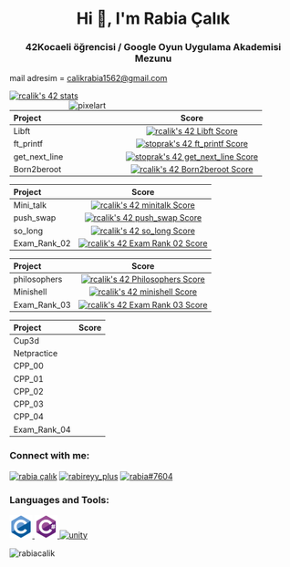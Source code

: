 
<h1 align="center">Hi 👋, I'm Rabia Çalık</h1>
<h3 align="center">42Kocaeli öğrencisi / Google Oyun Uygulama Akademisi Mezunu</h3>

mail adresim = calikrabia1562@gmail.com

<a href="https://github.com/JaeSeoKim/badge42"><img src="https://badge42.vercel.app/api/v2/clj5j87fc005408l7lcwdoyyn/stats?cursusId=21&coalitionId=359" alt="rcalik's 42 stats" /></a>
<img align="right" alt="pixelart" width="400" src="https://i.pinimg.com/originals/8d/d1/76/8dd176c04a07c37b80a640dbc73382ff.gif">

| Project | Score | 
| :- | :-: |
| Libft <img width=150>| [![rcalik's 42 Libft Score](https://badge42.vercel.app/api/v2/clj5j87fc005408l7lcwdoyyn/project/2818155)](https://github.com/rabiacalik/42_libft) |
| ft_printf | [![stoprak's 42 ft_printf Score](https://badge42.vercel.app/api/v2/cljy0vhq4001108mo3vnaqqcn/project/2889152)](https://github.com/sntoprak/ft_printf_42) |
| get_next_line | [![stoprak's 42 get_next_line Score](https://badge42.vercel.app/api/v2/cljy0vhq4001108mo3vnaqqcn/project/2906089)](https://github.com/sntoprak/42get_next_line) |
| Born2beroot | [![rcalik's 42 Born2beroot Score](https://badge42.vercel.app/api/v2/clj5j87fc005408l7lcwdoyyn/project/2914906)](https://github.com/rabiacalik/42_Born2beroot) |
</td>
  <td style="padding:0; margin:0;">

|Project|Score| 
| :-	|	:-:	|
| Mini_talk | [![rcalik's 42 minitalk Score](https://badge42.vercel.app/api/v2/clj5j87fc005408l7lcwdoyyn/project/3017875)](https://github.com/rabiacalik/42_Minitalk) |
| push_swap | [![rcalik's 42 push_swap Score](https://badge42.vercel.app/api/v2/clj5j87fc005408l7lcwdoyyn/project/3083490)](https://github.com/rabiacalik/42_push_swap) |
| so_long | [![rcalik's 42 so_long Score](https://badge42.vercel.app/api/v2/clj5j87fc005408l7lcwdoyyn/project/3017723)](https://github.com/rabiacalik/42_so_long) |
| Exam_Rank_02 | [![rcalik's 42 Exam Rank 02 Score](https://badge42.vercel.app/api/v2/clj5j87fc005408l7lcwdoyyn/project/3083489)](https://github.com/rabiacalik/42_ExamRank02) |

|Project|Score| 
| :-	|	:-:	|
| philosophers | [![rcalik's 42 Philosophers Score](https://badge42.vercel.app/api/v2/clj5j87fc005408l7lcwdoyyn/project/3175643)](https://github.com/rabiacalik/42_Philosophers) |
| Minishell | [![rcalik's 42 minishell Score](https://badge42.vercel.app/api/v2/clj5j87fc005408l7lcwdoyyn/project/3205995)](https://github.com/rabiacalik/42_MiniShell) |
| Exam_Rank_03 | [![rcalik's 42 Exam Rank 03 Score](https://badge42.vercel.app/api/v2/clj5j87fc005408l7lcwdoyyn/project/3184355)](https://github.com/rabiacalik/42_Exam_Rank_03) |

|Project|Score| 
| :-	|	:-:	|
| Cup3d |  |
| Netpractice |  |
| CPP_00 |  |
| CPP_01 |  |
| CPP_02 |  |
| CPP_03 |  |
| CPP_04 |  |
| Exam_Rank_04 |  |


<h3 align="left">Connect with me:</h3>
<p align="left">
<a href="https://www.linkedin.com/in/rabia-%C3%A7al%C4%B1k-478542253/" target="blank"><img align="center" src="https://raw.githubusercontent.com/rahuldkjain/github-profile-readme-generator/master/src/images/icons/Social/linked-in-alt.svg" alt="rabia çalık" height="30" width="40" /></a>
<a href="https://instagram.com/rabireyy_plus" target="blank"><img align="center" src="https://raw.githubusercontent.com/rahuldkjain/github-profile-readme-generator/master/src/images/icons/Social/instagram.svg" alt="rabireyy_plus" height="30" width="40" /></a>
<a href="https://discord.gg/rabia#7604" target="blank"><img align="center" src="https://raw.githubusercontent.com/rahuldkjain/github-profile-readme-generator/master/src/images/icons/Social/discord.svg" alt="rabia#7604" height="30" width="40" /></a>
</p>

<h3 align="left">Languages and Tools:</h3>
<p align="left"> <a href="https://www.cprogramming.com/" target="_blank" rel="noreferrer"> <img src="https://raw.githubusercontent.com/devicons/devicon/master/icons/c/c-original.svg" alt="c" width="40" height="40"/> </a> <a href="https://www.w3schools.com/cs/" target="_blank" rel="noreferrer"> <img src="https://raw.githubusercontent.com/devicons/devicon/master/icons/csharp/csharp-original.svg" alt="csharp" width="40" height="40"/> </a> <a href="https://unity.com/" target="_blank" rel="noreferrer"> <img src="https://www.vectorlogo.zone/logos/unity3d/unity3d-icon.svg" alt="unity" width="40" height="40"/> </a> </p>

<p><img align="center" src="https://github-readme-stats.vercel.app/api/top-langs?username=rabiacalik&show_icons=true&locale=en&layout=compact" alt="rabiacalik" /></p>
